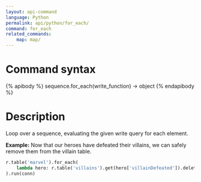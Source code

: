 ```yaml
---
layout: api-command
language: Python
permalink: api/python/for_each/
command: for_each
related_commands:
    map: map/
---
```


# Command syntax #

{% apibody %}
sequence.for_each(write_function) &rarr; object
{% endapibody %}

# Description #

Loop over a sequence, evaluating the given write query for each element.

__Example:__ Now that our heroes have defeated their villains, we can safely remove them from the villain table.

```py
r.table('marvel').for_each(
    lambda hero: r.table('villains').get(hero['villainDefeated']).delete()
).run(conn)
```



